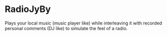 # RadioJyBy
Plays your local music (music player like) while interleaving it with recorded personal comments (DJ like) to simulate the feel of a radio. 
